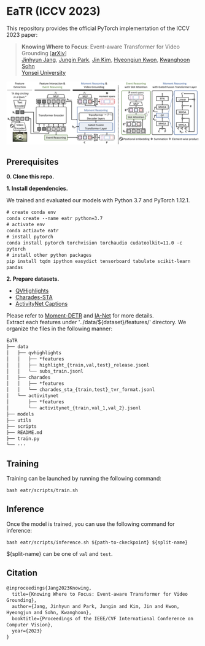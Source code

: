 # EaTR (ICCV 2023)

This repository provides the official PyTorch implementation of the ICCV 2023 paper:
> **Knowing Where to Focus**: Event-aware Transformer for Video Grounding \[[arXiv](https://arxiv.org/abs/)\]<br>
> [Jinhyun Jang](https://jinhyunj.github.io/), [Jungin Park](https://park-jungin.github.io/), [Jin Kim](https://genie-kim.github.io/), [Hyeongjun Kwon](https://kwonjunn01.github.io/), [Kwanghoon Sohn](http://diml.yonsei.ac.kr/professor/)<br>
> [Yonsei University](https://www.yonsei.ac.kr/sc/index.jsp)


<p align="center">
  <img src="model_overview.png"/>
</p>


## Prerequisites

<b>0. Clone this repo.</b>

<b>1. Install dependencies.</b>

We trained and evaluated our models with Python 3.7 and PyTorch 1.12.1.
```
# create conda env
conda create --name eatr python=3.7
# activate env
conda actiavte eatr
# install pytorch
conda install pytorch torchvision torchaudio cudatoolkit=11.0 -c pytorch
# install other python packages
pip install tqdm ipython easydict tensorboard tabulate scikit-learn pandas
```

<b>2. Prepare datasets.</b>

- [QVHighlights](https://drive.google.com/file/d/1Hiln02F1NEpoW8-iPZurRyi-47-W2_B9/view?usp=sharing)
- [Charades-STA](https://app.box.com/s/h0sxa5klco6qve5ahnz50ly2nksmuedw/folder/138545516584)
- [ActivityNet Captions](http://activity-net.org/challenges/2016/download.html#c3d)

Please refer to [Moment-DETR](https://github.com/jayleicn/moment_detr) and [IA-Net](https://github.com/liudaizong/IA-Net) for more details. <br>
Extract each features under '../data/${dataset}/features/' directory.
We organize the files in the following manner:
```
EaTR
├── data
│   ├── qvhighlights
│   │   ├── *features
│   │   ├── highlight_{train,val,test}_release.jsonl
│   │   └── subs_train.jsonl
│   ├── charades
│   │   ├── *features
│   │   └── charades_sta_{train,test}_tvr_format.jsonl
│   └── activitynet
│       ├── *features
│       └── activitynet_{train,val_1,val_2}.jsonl
├── models
├── utils
├── scripts
├── README.md
├── train.py
└── ···
```


## Training

Training can be launched by running the following command:
```
bash eatr/scripts/train.sh 
```

## Inference
Once the model is trained, you can use the following command for inference:
```
bash eatr/scripts/inference.sh ${path-to-ckeckpoint} ${split-name}  
``` 
${split-name} can be one of `val` and `test`.

## Citation
```
@inproceedings{Jang2023Knowing,
  title={Knowing Where to Focus: Event-aware Transformer for Video Grounding},
  author={Jang, Jinhyun and Park, Jungin and Kim, Jin and Kwon, Hyeongjun and Sohn, Kwanghoon},
  booktitle={Proceedings of the IEEE/CVF International Conference on Computer Vision},
  year={2023}
}
```
